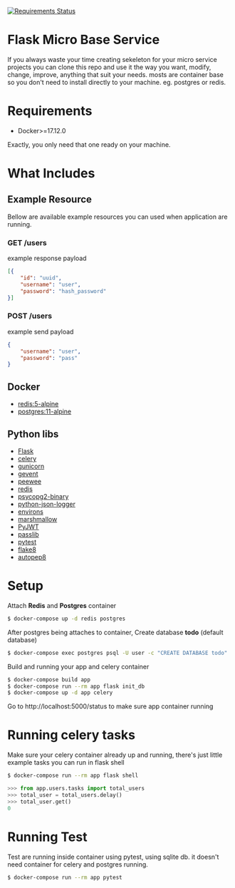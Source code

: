 [![Requirements Status](https://requires.io/github/rizha/flask-mbs/requirements.svg?branch=master)](https://requires.io/github/rizha/flask-mbs/requirements/?branch=master)

# Flask Micro Base Service
If you always waste your time creating sekeleton for your micro service projects you can clone this repo and use it the way you want, modify, change, improve, anything that suit your needs. mosts are container base so you don't need to install directly to your machine. eg. postgres or redis.

# Requirements
* Docker>=17.12.0
  
Exactly, you only need that one ready on your machine.

# What Includes

## Example Resource
Bellow are available example resources you can used when application are running.

### GET /users
example response payload
```json
[{
	"id": "uuid",
	"username": "user",
	"password": "hash_password"
}]
```
### POST /users
example send payload
```json
{
	"username": "user",
	"password": "pass"
}
```

## Docker
* [redis:5-alpine](https://hub.docker.com/_/redis)
* [postgres:11-alpine](https://hub.docker.com/_/postgres)

## Python libs
* [Flask](http://flask.pocoo.org/)
* [celery](http://www.celeryproject.org/)
* [gunicorn](https://gunicorn.org/)
* [gevent](http://www.gevent.org/)
* [peewee](http://docs.peewee-orm.com/en/latest/)
* [redis](https://github.com/andymccurdy/redis-py)
* [psycopg2-binary](https://pypi.org/project/psycopg2-binary/)
* [python-json-logger](https://github.com/madzak/python-json-logger)
* [environs](https://github.com/sloria/environs)
* [marshmallow](https://marshmallow.readthedocs.io/en/3.0/)
* [PyJWT](https://github.com/jpadilla/pyjwt)
* [passlib](https://bitbucket.org/ecollins/passlib/wiki/Home)
* [pytest](https://docs.pytest.org/en/latest/)
* [flake8](http://flake8.pycqa.org/en/latest/)
* [autopep8](https://pypi.org/project/autopep8/)

# Setup
Attach **Redis** and **Postgres** container

```sh
$ docker-compose up -d redis postgres
```

After postgres being attaches to container, Create database **todo** (default database) 

```sh
$ docker-compose exec postgres psql -U user -c "CREATE DATABASE todo"
```

Build and running your app and celery container
```sh
$ docker-compose build app
$ docker-compose run --rm app flask init_db
$ docker-compose up -d app celery
```

Go to http://localhost:5000/status to make sure app container running


# Running celery tasks
Make sure your celery container already up and running, there's just little example tasks you can run in flask shell
```sh
$ docker-compose run --rm app flask shell
```

```python
>>> from app.users.tasks import total_users
>>> total_user = total_users.delay()
>>> total_user.get()
0
```

# Running Test
Test are running inside container using pytest, using sqlite db. it doesn't need container for celery and postgres running.
```sh
$ docker-compose run --rm app pytest
```